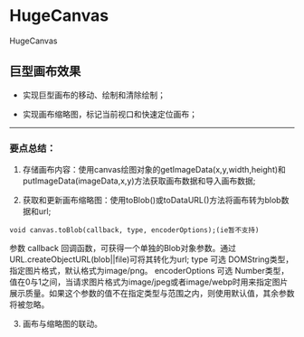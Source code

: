 # HugeCanvas
HugeCanvas

## 巨型画布效果

* 实现巨型画布的移动、绘制和清除绘制；

* 实现画布缩略图，标记当前视口和快速定位画布；

---

### 要点总结：

1. 存储画布内容：使用canvas绘图对象的getImageData(x,y,width,height)和putImageData(imageData,x,y)方法获取画布数据和导入画布数据;

2. 获取和更新画布缩略图：使用toBlob()或toDataURL()方法将画布转为blob数据和url;
```
void canvas.toBlob(callback, type, encoderOptions);(ie暂不支持)
```
参数
callback 回调函数，可获得一个单独的Blob对象参数。通过URL.createObjectURL(blob||file)可将其转化为url;
type 可选 DOMString类型，指定图片格式，默认格式为image/png。
encoderOptions 可选 Number类型，值在0与1之间，当请求图片格式为image/jpeg或者image/webp时用来指定图片展示质量。如果这个参数的值不在指定类型与范围之内，则使用默认值，其余参数将被忽略。

3. 画布与缩略图的联动。

